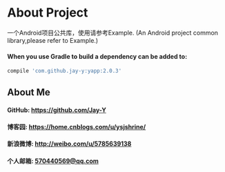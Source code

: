 # About Project
一个Android项目公共库，使用请参考Example.
(An Android project common library,please refer to Example.)
#### When you use Gradle to build a dependency can be added to:
```javascript
compile 'com.github.jay-y:yapp:2.0.3'
```
## About Me
#### GitHub: https://github.com/Jay-Y
#### 博客园: https://home.cnblogs.com/u/ysjshrine/
#### 新浪微博: http://weibo.com/u/5785639138
#### 个人邮箱: 570440569@qq.com
